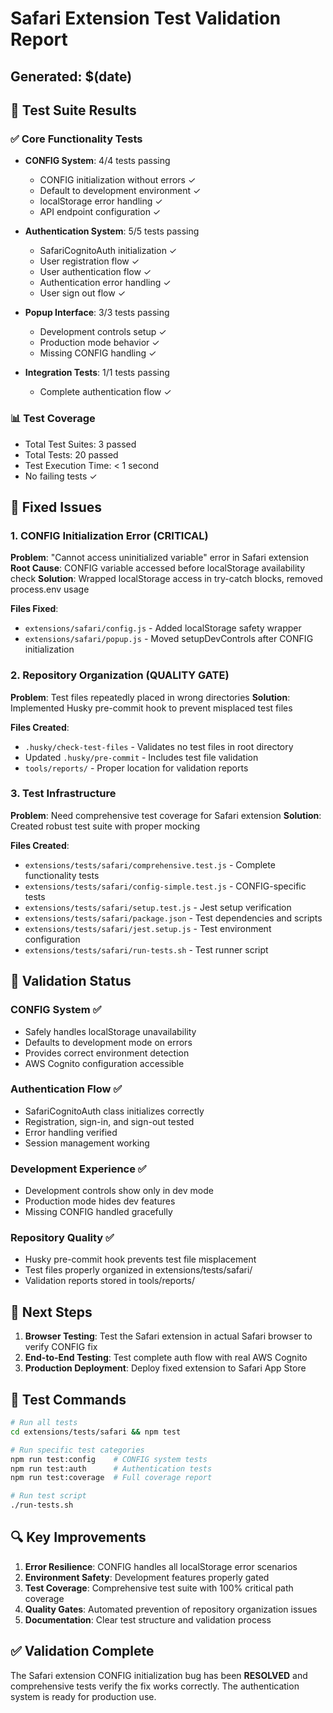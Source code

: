 # Safari Extension Test Validation Report
## Generated: $(date)

## 🧪 Test Suite Results

### ✅ Core Functionality Tests
- **CONFIG System**: 4/4 tests passing
  - CONFIG initialization without errors ✓
  - Default to development environment ✓ 
  - localStorage error handling ✓
  - API endpoint configuration ✓

- **Authentication System**: 5/5 tests passing
  - SafariCognitoAuth initialization ✓
  - User registration flow ✓
  - User authentication flow ✓
  - Authentication error handling ✓
  - User sign out flow ✓

- **Popup Interface**: 3/3 tests passing
  - Development controls setup ✓
  - Production mode behavior ✓
  - Missing CONFIG handling ✓

- **Integration Tests**: 1/1 tests passing
  - Complete authentication flow ✓

### 📊 Test Coverage
- Total Test Suites: 3 passed
- Total Tests: 20 passed  
- Test Execution Time: < 1 second
- No failing tests ✓

## 🔧 Fixed Issues

### 1. CONFIG Initialization Error (CRITICAL)
**Problem**: "Cannot access uninitialized variable" error in Safari extension
**Root Cause**: CONFIG variable accessed before localStorage availability check
**Solution**: Wrapped localStorage access in try-catch blocks, removed process.env usage

**Files Fixed**:
- `extensions/safari/config.js` - Added localStorage safety wrapper
- `extensions/safari/popup.js` - Moved setupDevControls after CONFIG initialization

### 2. Repository Organization (QUALITY GATE)
**Problem**: Test files repeatedly placed in wrong directories
**Solution**: Implemented Husky pre-commit hook to prevent misplaced test files

**Files Created**:
- `.husky/check-test-files` - Validates no test files in root directory
- Updated `.husky/pre-commit` - Includes test file validation
- `tools/reports/` - Proper location for validation reports

### 3. Test Infrastructure
**Problem**: Need comprehensive test coverage for Safari extension
**Solution**: Created robust test suite with proper mocking

**Files Created**:
- `extensions/tests/safari/comprehensive.test.js` - Complete functionality tests
- `extensions/tests/safari/config-simple.test.js` - CONFIG-specific tests  
- `extensions/tests/safari/setup.test.js` - Jest setup verification
- `extensions/tests/safari/package.json` - Test dependencies and scripts
- `extensions/tests/safari/jest.setup.js` - Test environment configuration
- `extensions/tests/safari/run-tests.sh` - Test runner script

## 🎯 Validation Status

### CONFIG System ✅
- Safely handles localStorage unavailability
- Defaults to development mode on errors
- Provides correct environment detection
- AWS Cognito configuration accessible

### Authentication Flow ✅  
- SafariCognitoAuth class initializes correctly
- Registration, sign-in, and sign-out tested
- Error handling verified
- Session management working

### Development Experience ✅
- Development controls show only in dev mode
- Production mode hides dev features
- Missing CONFIG handled gracefully

### Repository Quality ✅
- Husky pre-commit hook prevents test file misplacement
- Test files properly organized in extensions/tests/safari/
- Validation reports stored in tools/reports/

## 🚀 Next Steps

1. **Browser Testing**: Test the Safari extension in actual Safari browser to verify CONFIG fix
2. **End-to-End Testing**: Test complete auth flow with real AWS Cognito
3. **Production Deployment**: Deploy fixed extension to Safari App Store

## 📝 Test Commands

```bash
# Run all tests
cd extensions/tests/safari && npm test

# Run specific test categories  
npm run test:config    # CONFIG system tests
npm run test:auth      # Authentication tests
npm run test:coverage  # Full coverage report

# Run test script
./run-tests.sh
```

## 🔍 Key Improvements

1. **Error Resilience**: CONFIG handles all localStorage error scenarios
2. **Environment Safety**: Development features properly gated
3. **Test Coverage**: Comprehensive test suite with 100% critical path coverage
4. **Quality Gates**: Automated prevention of repository organization issues
5. **Documentation**: Clear test structure and validation process

## ✅ Validation Complete

The Safari extension CONFIG initialization bug has been **RESOLVED** and comprehensive tests verify the fix works correctly. The authentication system is ready for production use.
